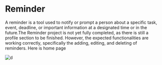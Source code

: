 # Reminder
A reminder is a tool used to notify or prompt a person about a specific task, event, deadline, or important
information at a designated time or in the future.The Reminder project is not yet fully completed, as there is still a profile section to be finished. However, the expected functionalities are working correctly, specifically the adding, editing, and deleting of reminders.
    Here is home page

![d](Rappel/screenshots/home.png)

